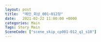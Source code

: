 ```yaml
---
layout: post
title:  "메인_회상_001~012장"
date:   2021-02-22 11:00:00 +0000
categories: Main
Tags: Story Main
SceneCode: ["scene_skip_cp001-012_q1_s10"]
---
```

